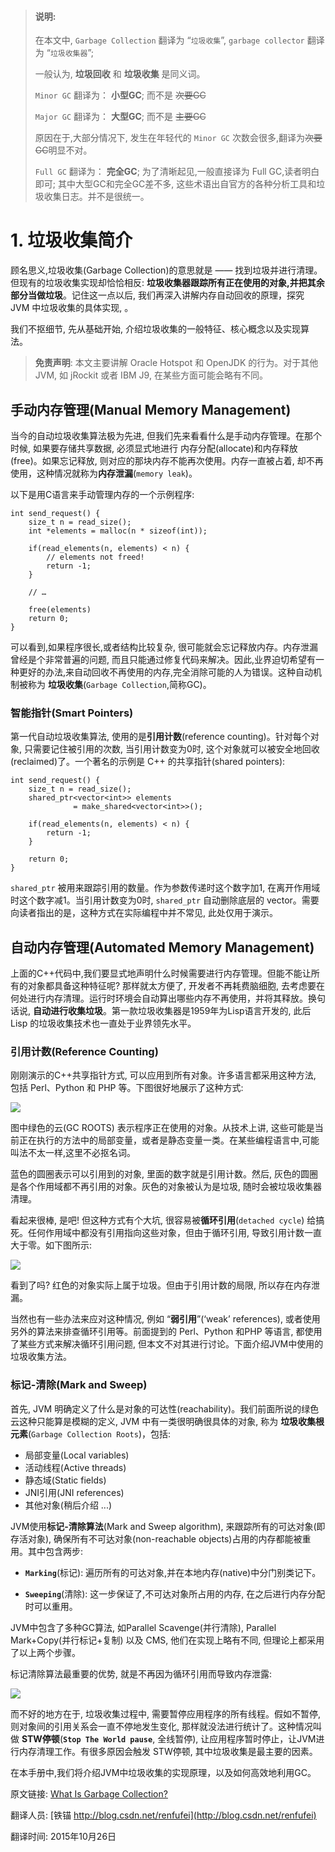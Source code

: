 > #### 说明: 
>
> 在本文中, `Garbage Collection` 翻译为 “`垃圾收集`”,  `garbage collector` 翻译为 “`垃圾收集器`”;  
>
> 一般认为, **垃圾回收** 和 **垃圾收集** 是同义词。
>
> `Minor GC` 翻译为： **小型GC**; 而不是 <del>次要GC</del>
>
> `Major GC` 翻译为： **大型GC**; 而不是 <del>主要GC</del>
>
> 原因在于,大部分情况下, 发生在年轻代的 `Minor GC` 次数会很多,翻译为<del>次要GC</del>明显不对。
>
> `Full GC` 翻译为： **完全GC**; 为了清晰起见,一般直接译为 Full GC,读者明白即可; 其中大型GC和完全GC差不多, 这些术语出自官方的各种分析工具和垃圾收集日志。并不是很统一。


# 1. 垃圾收集简介

顾名思义,垃圾收集(Garbage Collection)的意思就是 —— 找到垃圾并进行清理。但现有的垃圾收集实现却恰恰相反: **垃圾收集器跟踪所有正在使用的对象,并把其余部分当做垃圾**。记住这一点以后,  我们再深入讲解内存自动回收的原理，探究 JVM 中垃圾收集的具体实现, 。

我们不抠细节, 先从基础开始, 介绍垃圾收集的一般特征、核心概念以及实现算法。

> **免责声明**:  本文主要讲解 Oracle Hotspot 和 OpenJDK 的行为。对于其他JVM, 如 jRockit 或者 IBM J9, 在某些方面可能会略有不同。


## 手动内存管理(Manual Memory Management)

当今的自动垃圾收集算法极为先进, 但我们先来看看什么是手动内存管理。在那个时候, 如果要存储共享数据, 必须显式地进行 内存分配(allocate)和内存释放(free)。如果忘记释放, 则对应的那块内存不能再次使用。内存一直被占着, 却不再使用，这种情况就称为**内存泄漏**(`memory leak`)。

以下是用C语言来手动管理内存的一个示例程序:


	int send_request() {
	    size_t n = read_size();
	    int *elements = malloc(n * sizeof(int));
	
	    if(read_elements(n, elements) < n) {
	        // elements not freed!
	        return -1;
	    }
	
	    // …
	
	    free(elements)
	    return 0;
	}


可以看到,如果程序很长,或者结构比较复杂, 很可能就会忘记释放内存。内存泄漏曾经是个非常普遍的问题, 而且只能通过修复代码来解决。因此,业界迫切希望有一种更好的办法,来自动回收不再使用的内存,完全消除可能的人为错误。这种自动机制被称为 **垃圾收集**(`Garbage Collection`,简称GC)。

### 智能指针(Smart Pointers)

第一代自动垃圾收集算法, 使用的是**引用计数**(reference counting)。针对每个对象, 只需要记住被引用的次数, 当引用计数变为0时,  这个对象就可以被安全地回收(reclaimed)了。一个著名的示例是 C++ 的共享指针(shared pointers):

	int send_request() {
	    size_t n = read_size();
	    shared_ptr<vector<int>> elements 
	              = make_shared<vector<int>>();
	
	    if(read_elements(n, elements) < n) {
	        return -1;
	    }
	
	    return 0;
	}


`shared_ptr` 被用来跟踪引用的数量。作为参数传递时这个数字加1, 在离开作用域时这个数字减1。当引用计数变为0时,  `shared_ptr` 自动删除底层的 vector。需要向读者指出的是，这种方式在实际编程中并不常见, 此处仅用于演示。


## 自动内存管理(Automated Memory Management)

上面的C++代码中,我们要显式地声明什么时候需要进行内存管理。但能不能让所有的对象都具备这种特征呢? 那样就太方便了, 开发者不再耗费脑细胞, 去考虑要在何处进行内存清理。运行时环境会自动算出哪些内存不再使用，并将其释放。换句话说,  **自动进行收集垃圾**。第一款垃圾收集器是1959年为Lisp语言开发的, 此后 Lisp 的垃圾收集技术也一直处于业界领先水平。

### 引用计数(Reference Counting)

刚刚演示的C++共享指针方式, 可以应用到所有对象。许多语言都采用这种方法, 包括 Perl、Python 和 PHP 等。下图很好地展示了这种方式:

![](01_01_Java-GC-counting-references1.png)

图中绿色的云(GC ROOTS) 表示程序正在使用的对象。从技术上讲, 这些可能是当前正在执行的方法中的局部变量，或者是静态变量一类。在某些编程语言中,可能叫法不太一样,这里不必抠名词。 

蓝色的圆圈表示可以引用到的对象, 里面的数字就是引用计数。然后, 灰色的圆圈是各个作用域都不再引用的对象。灰色的对象被认为是垃圾, 随时会被垃圾收集器清理。

看起来很棒, 是吧!  但这种方式有个大坑, 很容易被**循环引用**(`detached cycle`) 给搞死。任何作用域中都没有引用指向这些对象，但由于循环引用, 导致引用计数一直大于零。如下图所示:

![](01_02_Java-GC-cyclical-dependencies.png)

看到了吗?  红色的对象实际上属于垃圾。但由于引用计数的局限, 所以存在内存泄漏。

当然也有一些办法来应对这种情况, 例如 “**弱引用**”(‘weak’ references), 或者使用另外的算法来排查循环引用等。前面提到的 Perl、Python 和PHP 等语言, 都使用了某些方式来解决循环引用问题, 但本文不对其进行讨论。下面介绍JVM中使用的垃圾收集方法。

### 标记-清除(Mark and Sweep)

首先, JVM 明确定义了什么是对象的可达性(reachability)。我们前面所说的绿色云这种只能算是模糊的定义,  JVM 中有一类很明确很具体的对象, 称为 **垃圾收集根元素**(`Garbage Collection Roots`)，包括:

- 局部变量(Local variables)
- 活动线程(Active threads)
- 静态域(Static fields)
- JNI引用(JNI references)
- 其他对象(稍后介绍 ...)

JVM使用**标记-清除算法**(Mark and Sweep algorithm), 来跟踪所有的可达对象(即存活对象), 确保所有不可达对象(non-reachable objects)占用的内存都能被重用。其中包含两步:

- **`Marking`**(标记): 遍历所有的可达对象,并在本地内存(native)中分门别类记下。

- **`Sweeping`**(清除): 这一步保证了,不可达对象所占用的内存, 在之后进行内存分配时可以重用。

JVM中包含了多种GC算法, 如Parallel Scavenge(并行清除), Parallel Mark+Copy(并行标记+复制) 以及 CMS, 他们在实现上略有不同, 但理论上都采用了以上两个步骤。

标记清除算法最重要的优势, 就是不再因为循环引用而导致内存泄露:

![](01_03_Java-GC-mark-and-sweep.png)

而不好的地方在于, 垃圾收集过程中, 需要暂停应用程序的所有线程。假如不暂停,则对象间的引用关系会一直不停地发生变化, 那样就没法进行统计了。这种情况叫做 **STW停顿**(**`Stop The World pause`**, 全线暂停), 让应用程序暂时停止，让JVM进行内存清理工作。有很多原因会触发 STW停顿,  其中垃圾收集是最主要的因素。

在本手册中,我们将介绍JVM中垃圾收集的实现原理，以及如何高效地利用GC。


原文链接: [What Is Garbage Collection?](https://plumbr.eu/handbook/what-is-garbage-collection)

翻译人员: [铁锚 http://blog.csdn.net/renfufei](http://blog.csdn.net/renfufei)

翻译时间: 2015年10月26日
